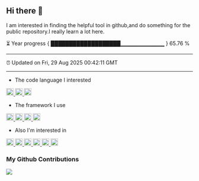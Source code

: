 ## Hi there 👋

I am interested in finding the helpful tool in github,and do something for the public repository.I really learn a lot here.

⏳ Year progress { ███████████████████▁▁▁▁▁▁▁▁▁▁▁ } 65.76 %

---

⏰ Updated on Fri, 29 Aug 2025 00:42:11 GMT

---

- The code language I interested
<p algin="center">
<a href="https://www.python.org/">
    <img alt="Python" height="20" src="https://cdn.simpleicons.org/python" />
</a>
<a href="https://web.developers.google.cn/javascript?hl=zh-cn">
    <img alt="Javascript" height="20" src="https://cdn.simpleicons.org/javascript" />
</a>
<a href="https://golang.google.cn/">
    <img alt="Golang" height="20" src="https://cdn.simpleicons.org/go" />
</a>
</p>

- The framework I use
<p algin="center">
<a href="https://cn.vuejs.org/">
    <img alt="Vuejs" height="20" src="https://cdn.simpleicons.org/vue.js" />
</a>
<a href="https://gin-gonic.com/">
    <img alt="Nextjs" height="20" src="https://cdn.simpleicons.org/next.js" />
</a>
<a href="https://gin-gonic.com/">
    <img alt="Gin" height="20" src="https://cdn.simpleicons.org/gin" />
</a>
<a href="https://fastapi.tiangolo.com/zh/">
    <img alt="Fastapi" height="20" src="https://cdn.simpleicons.org/fastapi" />
</a>
</p>

- Also I'm interested in
<p algin="center">
<a href="#">
    <img alt="Wegame" height="20" src="https://cdn.simpleicons.org/wegame" />
</a>
<a href="#">
    <img alt="Gameloft" height="20" src="https://cdn.simpleicons.org/gameloft" />
</a>
<a href="#">
    <img alt="Epic Games" height="20" src="https://cdn.simpleicons.org/epicgames" />
</a>
<a href="#">
    <img alt="Steam" height="20" src="https://cdn.simpleicons.org/steam" />
</a>
<a href="#">
    <img alt="Riot Games" height="20" src="https://cdn.simpleicons.org/riotgames" />
</a>
    <a href="#">
    <img alt="Rockstar Games" height="20" src="https://cdn.simpleicons.org/rockstargames" />
</a>
</p>

### My Github Contributions

![](https://fastly.jsdelivr.net/gh/firework-a/firework-a/assets/github-contribution-grid-snake.svg)

